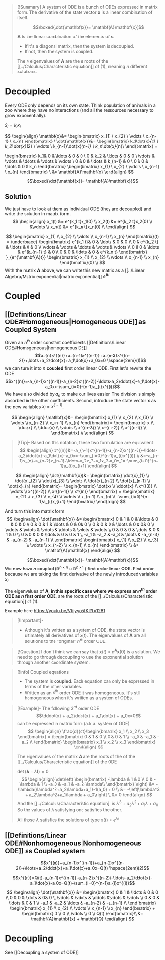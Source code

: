 
> [!Summary] 
> A system of ODE is a bunch of ODEs expressed in matrix form.  The derivative of the state vector $\mathbf{x}$ is a linear combination of itself.
> 
> $$\boxed{\dot{\mathbf{x}}= \mathbf{A}\mathbf{x}}$$
> 
> $\mathbf{A}$ is the linear combination of the elements of $\mathbf{x}$. 
> - If it's a diagonal matrix, then the system is decoupled. 
> - If not, then the system is coupled.
> 
> The $n$ eigenvalues of $\mathbf{A}$ are the $n$ roots of the [[../Calculus/Characteristic equation]] of $(1)$, meaning $n$ different solutions. 


# Decoupled

Every ODE only depends on its own state. Think population of animals in a zoo where they have no interactions (and all the ressources necessary to grow exponentially).

$\dot{x}_i=k_ix_i$

$$
\begin{align}
\mathbf{x}&=
\begin{bmatrix}
x_{1} \\
x_{2} \\
\vdots \\
x_{n-1} \\
x_{n}
\end{bmatrix} \\
\dot{\mathbf{x}}&=
\begin{bmatrix}
k_1\dot{x}_{1} \\
k_2\dot{x}_{2} \\
\vdots \\
k_{n-1}\dot{x}_{n-1} \\
k_n\dot{x}_{n}\\
\end{bmatrix} =

\begin{bmatrix}
k_1& 0  & \ldots & 0  & 0 \\
0 & k_2  & \ldots & 0 & 0 \\
\vdots  & \vdots & \ddots & \vdots  & \vdots \\
0 & 0  & \ldots  & k_{n-1} & 0 \\
0 & 0 & \ldots  & 0 & k_n 
\end{bmatrix}
\begin{bmatrix}
x_{1} \\
x_{2} \\
\vdots \\
x_{n-1} \\
x_{n}
\end{bmatrix} \\
&= \mathbf{A}\mathbf{x}
\end{align}
$$

$$\boxed{\dot{\mathbf{x}}= \mathbf{A}\mathbf{x}}$$
## Solution

We just have to look at them as individual ODE (they are decoupled) and write the solution in matrix form.
$$
\begin{align}
x_1(t) &= e^{k_1 t}x_1(0) \\
x_2(t) &= e^{k_2 t}x_2(0) \\
&\vdots \\
x_n(t) &= e^{k_n t}x_n(0) \\
\end{align}
$$

$$
\begin{bmatrix}
x_{1} \\
x_{2} \\
\vdots \\
x_{n-1} \\
x_{n}
\end{bmatrix}(t) =
\underbrace{
\begin{bmatrix}
e^{k_1 t}& 0  & \ldots & 0  & 0 \\
0 & e^{k_2 t} & \ldots & 0 & 0 \\
\vdots  & \vdots & \ddots & \vdots  & \vdots \\
0 & 0  & \ldots  & e^{k_{n-1} t} & 0 \\
0 & 0 & \ldots  & 0 & e^{k_n t}
\end{bmatrix}
}_{e^{\mathbf{A}t}}
\begin{bmatrix}
x_{1} \\
x_{2} \\
\vdots \\
x_{n-1} \\
x_{n}
\end{bmatrix}(0) \\
$$
With the matrix $\mathbf{A}$ above, we can write this new matrix as a [[../Linear Algebra/Matrix exponential|matrix exponential]] $e^{\mathbf{A}t}$.

# Coupled
## [[Definitions/Linear ODE#Homogeneous|Homogeneous ODE]] as Coupled System

Given an $n^{th}$ order constant coefficients [[Definitions/Linear ODE#Homogeneous|homogeneous DE]] 
$$a_{n}x^{(n)}+a_{n-1}x^{(n-1)}+a_{n-2}x^{(n-2)}+\ldots+a_2\ddot{x}+a_1\dot{x}+a_0x=0 \hspace{2em}(1)$$
we can turn it into $n$ **coupled** first order linear ODE. First let's rewrite the ODE
$$x^{(n)}=-a_{n-1}x^{(n-1)}-a_{n-2}x^{(n-2)}-\ldots-a_2\ddot{x}-a_1\dot{x}-a_0x=-\sum_{i=0}^{n-1}a_{i}x^{(i)}$$
We have also divided by $a_n$ to make our lives easier. The division is simply absorbed in the other coefficients. Second, introduce the state vector $\mathbf{x}$ as the new variables $x_i=x^{(i-1)}$.

$$
\begin{align}
\mathbf{x}&=
\begin{bmatrix}
x_{1} \\
x_{2} \\
x_{3} \\
\vdots \\
x_{n-2} \\
x_{n-1} \\
x_{n}
\end{bmatrix} =
\begin{bmatrix}
x  \\
\dot{x} \\
\ddot{x} \\
\vdots \\
x^{(n-3)} \\
x^{(n-2)} \\
x^{(n-1)} \\
\end{bmatrix} \\
\end{align}
$$

> [!Tip]-
> Based on this notation, these two formulation are equivalent
> $$
> \begin{align}
> x^{(n)}&=-a_{n-1}x^{(n-1)}-a_{n-2}x^{(n-2)}-\ldots-a_2\ddot{x}-a_1\dot{x}-a_0x=-\sum_{i=0}^{n-1}a_{i}x^{(i)} \\
> &=-a_{n-1}x_{n}-a_{n-2}x_{n-1}-\ldots-a_2x_3-a_1x_2-a_0x_1=-\sum_{i=0}^{n-1}a_{i}x_{i+1}
> \end{align}
> $$

$$
\begin{align}
\dot{\mathbf{x}}&=
\begin{bmatrix}
\dot{x}_{1} \\
\dot{x}_{2} \\
\dot{x}_{3} \\
\vdots \\
\dot{x}_{n-2} \\
\dot{x}_{n-1} \\
\dot{x}_{n}
\end{bmatrix}=
\begin{bmatrix}
\dot{x} \\
\ddot{x} \\
x^{(3)} \\
\vdots \\
x^{(n-2)} \\
x^{(n-1)} \\
x^{(n)}
\end{bmatrix} =
\begin{bmatrix}
x_{2}  \\
x_{3} \\
x_{4} \\
\vdots \\
x_{n-1} \\
x_{n} \\
-\sum_{i=0}^{n-1}a_{i}x_{i+1}
\end{bmatrix}
\end{align}
$$

And turn this into matrix form
$$
\begin{align}
\dot{\mathbf{x}} &= 
\begin{bmatrix}
0 & 1 & 0 &  \ldots & 0 & 0 & 0 \\
0 & 0 & 1 &  \ldots & 0 & 0& 0 \\
0 & 0 & 0 &  \ldots & 0 & 0& 0 \\
\vdots &  \vdots & \vdots & \ddots & \vdots & \vdots \\
0 & 0 & 0 &  \ldots & 0 & 1 & 0 \\
0 & 0 & 0 &  \ldots & 0 & 0 & 1 \\
-a_1 & -a_2 & -a_3 &  \ldots & -a_{n-3} & -a_{n-2} & -a_{n-1} \\
\end{bmatrix}
\begin{bmatrix}
x_{1} \\
x_{2} \\
x_{3} \\
\vdots \\
x_{n-2} \\
x_{n-1} \\
x_{n}
\end{bmatrix} \\
&= \mathbf{A}\mathbf{x}
\end{align}
$$

$$\boxed{\dot{\mathbf{x}}= \mathbf{A}\mathbf{x}}$$
We now have $n$ coupled ($\mathbb{R}^{n\times n}\times \mathbb{R}^{n \times 1}$ ) first order linear ODE. First order because we are taking the first derivative of the newly introduced variables $x_i$.  

The eigenvalues of $\mathbf{A}$, **in this specific case where we express an $n^{th}$ order ODE as $n$ first order ODE**, are the roots of the [[../Calculus/Characteristic equation]] of $(1)$.

Example here 
https://youtu.be/Vtijyyo5fKI?t=1281


> [!Important]- 
> - Although it's written as a system of ODE, the state vector is ultimately all derivatives of $x(t)$. The eigenvalues  of $\mathbf{A}$ are all solutions to the "original" $n^{th}$ order ODE. 

> [!Question]
> I don't think we can say that $\mathbf{x}(t)=e^{\mathbf{A}}\mathbf{x}(0)$ is a solution. We need to go through decoupling to use the exponential solution through another coordinate system. 

> [!info] Coupled equations
> - The system is **coupled**. Each equation can only be expressed in terms of the other variables.
> - Written as an $n^{th}$ order ODE it was homogeneous. It's still homogeneous when it's written as a system of ODEs.

> [!Example]-
> The following $3^{rd}$ order ODE
> $$\dddot{x} + a_2\ddot{x} + a_1\dot{x} + a_0x=0$$
> can be expressed in matrix form (a.k.a. system of ODE)
> $$
> \begin{align}
>     \frac{d}{dt}\begin{bmatrix}
>         x_1 \\
>         x_2 \\
>         x_3
>     \end{bmatrix} = 
>     \begin{bmatrix}
>         0 & 1 & 0 \\
>         0 & 0 & 1 \\
>         -a_0 & -a_1 & -a_2 \\
>     \end{bmatrix}
>     \begin{bmatrix}
>         x_1 \\
>         x_2 \\
>         x_3
>     \end{bmatrix}
> \end{align}
> $$
> 
> The eigenvalues of the matrix $\mathbf{A}$ are the roots of the of the [[../Calculus/Characteristic equation]] of the ODE
> 
> $\det(\mathbf{A} - \lambda \mathbf{I}) = 0$
> $$ 
> \begin{align}
>     \det\left(
>        \begin{bmatrix}
>         -\lambda & 1 & 0 \\
>         0 & -\lambda & 1 \\
>         -a_0 & -a_1 & -a_2-\lambda\\
>     \end{bmatrix}
>    \right) &= -\lambda(\lambda^2+a_2\lambda+a_1)-1(a_0) + 0 \\
>    &= -\left[\lambda^3 + a_2\lambda^2+a_1\lambda + a_0\right] \\
> &= 0
> \end{align}
> $$
> And the [[../Calculus/Characteristic equation]] is $\lambda^3 + a_2\lambda^2+a_1\lambda + a_0$
> So the values of $\lambda$ satisfying one satisfies the other.
> 
> All those $\lambda$ satisfies the solutions of type $x(t)=e^{\lambda t}$  

## [[Definitions/Linear ODE#Nonhomogeneous|Nonhomogeneous ODE]] as Coupled system

$$x^{(n)}+a_{n-1}x^{(n-1)}+a_{n-2}x^{(n-2)}+\ldots+a_2\ddot{x}+a_1\dot{x}+a_0x=Q(t) \hspace{2em}(2)$$

$$x^{(n)}=Q(t)-a_{n-1}x^{(n-1)}-a_{n-2}x^{(n-2)}-\ldots-a_2\ddot{x}-a_1\dot{x}-a_0x=Q(t)-\sum_{i=0}^{n-1}a_{i}x^{(i)}$$

$$
\begin{align}
\dot{\mathbf{x}} &= 
\begin{bmatrix}
0 & 1 &  \ldots & 0 & 0 \\
0 & 0 &  \ldots & 0& 0 \\
\vdots &  \vdots & \ddots &\vdots & \vdots \\
0 & 0 &  \ldots & 0 & 1 \\
-a_1 & -a_2 &  \ldots & -a_{n-2} & -a_{n-1} \\
\end{bmatrix}
\begin{bmatrix}
x_{1} \\
x_{2} \\
\vdots \\
x_{n-1} \\
x_{n}
\end{bmatrix} +
\begin{bmatrix}
0 \\ 0 \\ 
\vdots \\
0 \\ Q(t)
\end{bmatrix}\\
&= \mathbf{A}\mathbf{x} + \mathbf{Q}
\end{align}
$$

# Decoupling

See [[Decoupling a system of ODE]]